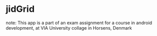 # jidGrid
note: This app is a part of an exam assignment for a course in android development, at VIA University collage in Horsens, Denmark
